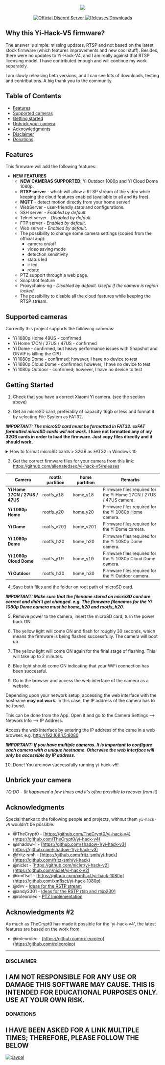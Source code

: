 <p align="center">
	<img height="200" src="https://raw.githubusercontent.com/alienatedsec/yi-hack-v5/master/imgs/yi-hack-v5-header.png">
</p>
<p align="center">
	<a target="_blank" href="https://discord.gg/bsKncwvRU7">
        	<img src="https://img.shields.io/discord/825822449449828414?logo=discord" alt="Official Discord Server">
	</a>
	<a target="_blank" href="https://github.com/alienatedsec/yi-hack-v5/releases">
		<img src="https://img.shields.io/github/downloads/alienatedsec/yi-hack-v5/total.svg" alt="Releases Downloads">
	</a>
</p>

## Why this Yi-Hack-V5 firmware?

The answer is simple: missing updates, RTSP and not based on the latest stock firmware (which features improvements and new cool stuff).
Besides, there were no updates to Yi-Hack-V4, and I am really against that RTSP licensing model. I have contributed enough and will continue my work separately.

I am slowly releasing beta versions, and I can see lots of downloads, testing and contributions. A big thank you to the community.

## Table of Contents

- [Features](#features)
- [Supported cameras](#supported-cameras)
- [Getting started](#getting-started)
- [Unbrick your camera](#unbrick-your-camera)
- [Acknowledgments](#acknowledgments)
- [Disclaimer](#disclaimer)
- [Donations](#donations)

## Features
This firmware will add the following features:

- **NEW FEATURES**
  - **NEW CAMERAS SUPPORTED**: Yi Outdoor 1080p and Yi Cloud Dome 1080p.
  - **RTSP server** - which will allow a RTSP stream of the video while keeping the cloud features enabled (available to all and its free).
  - **MQTT** - detect motion directly from your home server!
  - WebServer - user-friendly stats and configurations.
  - SSH server -  _Enabled by default._
  - Telnet server -  _Disabled by default._
  - FTP server -  _Enabled by default._
  - Web server -  _Enabled by default._
  - The possibility to change some camera settings (copied from the official app):
    - camera on/off
    - video saving mode
    - detection sensitivity
    - status led
    - ir led
    - rotate
  - PTZ support through a web page.
  - Snapshot feature
  - Proxychains-ng - _Disabled by default. Useful if the camera is region locked._
  - The possibility to disable all the cloud features while keeping the RTSP stream.

## Supported cameras

Currently this project supports the following cameras:

- Yi 1080p Home 48US - confirmed
- Yi Home 17CN / 27US / 47US - confirmed
- Yi Dome - confirmed, but heavy performance issues with Snapshot and ONVIF is killing the CPU
- Yi 1080p Dome - confirmed; however, I have no device to test
- Yi 1080p Cloud Dome - confirmed; however, I have no device to test
- Yi 1080p Outdoor - confirmed; however, I have no device to test

## Getting Started
1. Check that you have a correct Xiaomi Yi camera. (see the section above)

2. Get an microSD card, preferably of capacity 16gb or less and format it by selecting File System as FAT32.

**_IMPORTANT: The microSD card must be formatted in FAT32. exFAT formatted microSD cards will not work._**
**I have not formatted any of my 32GB cards in order to load the firmware. Just copy files directly and it should work.**

<details><summary>How to format microSD cards > 32GB as FAT32 in Windows 10</summary><p>

For microSD cards larger than 32 GB, Windows 10 only gives you the option to format as NTFS or exFAT. You can create a small partition (e.g 4 GB) on a large microSD card (e.g. 64 GB) to get the FAT32 formatting option.

* insert microSD card into PC card reader
* open Disk Management (e.g. <kbd>Win</kbd>+<kbd>x</kbd>, <kbd>k</kbd>)
  * Disk Management: delete all partitions on the microSD card
    * right click each partition > "Delete Volume..."
    * repeat until there are no partitions on the card
  * Disk Management: create a new FAT32 partition
    * right click on "Unallocated" > "New Simple Volume..."
    * Welcome to the New Simple Volume Wizard: click "Next"
    * Specify Volume Size: 4096 > "Next"
    * Assign Drive Letter or Path: (Any) > "Next"
    * Format Partition: Format this volume with the following settings:
      * File system: FAT32
      * Allocation unit size: Default
      * Volume label: Something
      * Perform a quick format: &#9745;

You should now have a FAT32 partition on your microSD card that will allow the camera to load the firmware files to update to `yi-hack-v5`.

### Example: 4 GB FAT32 partition on 64 GB microSD card

![example: 4 GB FAT32 on 64 GB](imgs/4gb-fat32-on-64gb-card.png)

</p></details>

3. Get the correct firmware files for your camera from this link: https://github.com/alienatedsec/yi-hack-v5/releases

| Camera | rootfs partition | home partition | Remarks |
| --- | --- | --- | --- |
| **Yi Home 17CN / 27US / 47US** | rootfs_y18 | home_y18 | Firmware files required for the Yi Home 17CN / 27US / 47US camera. |
| **Yi 1080p Home** | rootfs_y20 | home_y20 | Firmware files required for the Yi 1080p Home camera. |
| **Yi Dome** | rootfs_v201 | home_v201 | Firmware files required for the Yi Dome camera. |
| **Yi 1080p Dome** | rootfs_h20 | home_h20 | Firmware files required for the Yi 1080p Dome camera. |
| **Yi 1080p Cloud Dome** | rootfs_y19 | home_y19 | Firmware files required for the Yi 1080p Cloud Dome camera. |
| **Yi Outdoor** | rootfs_h30 | home_h30 | Firmware files required for the Yi Outdoor camera. |

4. Save both files and the folder on root path of microSD card.

**_IMPORTANT: Make sure that the filename stored on microSD card are correct and didn't get changed. e.g. The firmware filenames for the Yi 1080p Dome camera must be home_h20 and rootfs_h20._**

5. Remove power to the camera, insert the microSD card, turn the power back ON. 

6. The yellow light will come ON and flash for roughly 30 seconds, which means the firmware is being flashed successfully. The camera will boot up.

7. The yellow light will come ON again for the final stage of flashing. This will take up to 2 minutes.

8. Blue light should come ON indicating that your WiFi connection has been successful.

9. Go in the browser and access the web interface of the camera as a website.

Depending upon your network setup, accessing the web interface with the hostname **may not work**. In this case, the IP address of the camera has to be found.

This can be done from the App. Open it and go to the Camera Settings --> Network Info --> IP Address.

Access the web interface by entering the IP address of the came in a web browser. e.g. http://192.168.1.5:8080

**_IMPORTANT: If you have multiple cameras. It is important to configure each camera with a unique hostname. Otherwise the web interface will only be accessible by IP address._**

10. Done! You are now successfully running yi-hack-v5!

## Unbrick your camera
_TO DO - (It happened a few times and it's often possible to recover from it)_

## Acknowledgments
Special thanks to the following people and projects, without them `yi-hack-v5` wouldn't be possible.
- @TheCrypt0 - [https://github.com/TheCrypt0/yi-hack-v4](https://github.com/TheCrypt0/yi-hack-v4)
- @shadow-1 - [https://github.com/shadow-1/yi-hack-v3](https://github.com/shadow-1/yi-hack-v3)
- @fritz-smh - [https://github.com/fritz-smh/yi-hack](https://github.com/fritz-smh/yi-hack)
- @niclet  - [https://github.com/niclet/yi-hack-v2](https://github.com/niclet/yi-hack-v2)
- @xmflsct -  [https://github.com/xmflsct/yi-hack-1080p](https://github.com/xmflsct/yi-hack-1080p)
- @dvv - [Ideas for the RSTP stream](https://github.com/shadow-1/yi-hack-v3/issues/126)
- @andy2301 - [Ideas for the RSTP rtsp and rtsp2301](https://github.com/xmflsct/yi-hack-1080p/issues/5#issuecomment-294326131)
- @roleoroleo - [PTZ Implementation](https://github.com/roleoroleo/yi-hack-MStar)

## Acknowledgments #2
As much as TheCrypt0 has made it possible for the 'yi-hack-v4', the latest features are based on the work from:
- @roleoroleo - [https://github.com/roleoroleo](https://github.com/roleoroleo)

---
### DISCLAIMER
**I AM NOT RESPONSIBLE FOR ANY USE OR DAMAGE THIS SOFTWARE MAY CAUSE. THIS IS INTENDED FOR EDUCATIONAL PURPOSES ONLY. USE AT YOUR OWN RISK.**
---
### DONATIONS
**I HAVE BEEN ASKED FOR A LINK MULTIPLE TIMES; THEREFORE, PLEASE FOLLOW THE BELOW**
---
[![paypal](https://www.paypalobjects.com/en_US/GB/i/btn/btn_donateCC_LG.gif)](https://www.paypal.com/cgi-bin/webscr?cmd=_s-xclick&hosted_button_id=K3V4PSH2CV9AA)
